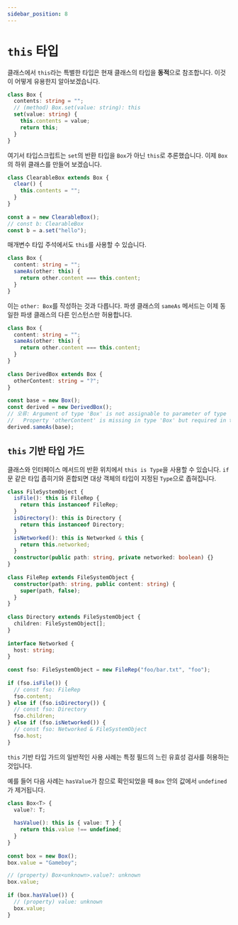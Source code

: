 ```yaml
---
sidebar_position: 8
---
```


# `this` 타입

클래스에서 `this`라는 특별한 타입은 현재 클래스의 타입을 **동적**으로 참조합니다. 이것이 어떻게 유용한지 알아보겠습니다.

```ts
class Box {
  contents: string = "";
  // (method) Box.set(value: string): this
  set(value: string) {
    this.contents = value;
    return this;
  }
}
```

여기서 타입스크립트는 `set`의 반환 타입을 `Box`가 아닌 `this`로 추론했습니다. 이제 `Box`의 하위 클래스를 만들어 보겠습니다.

```ts
class ClearableBox extends Box {
  clear() {
    this.contents = "";
  }
}
 
const a = new ClearableBox();
// const b: ClearableBox
const b = a.set("hello");
```

매개변수 타입 주석에서도 `this`를 사용할 수 있습니다.

```ts
class Box {
  content: string = "";
  sameAs(other: this) {
    return other.content === this.content;
  }
}
```

이는 `other: Box`를 작성하는 것과 다릅니다. 파생 클래스의 `sameAs` 메서드는 이제 동일한 파생 클래스의 다른 인스턴스만 허용합니다.

```ts
class Box {
  content: string = "";
  sameAs(other: this) {
    return other.content === this.content;
  }
}
 
class DerivedBox extends Box {
  otherContent: string = "?";
}
 
const base = new Box();
const derived = new DerivedBox();
// 오류: Argument of type 'Box' is not assignable to parameter of type 'DerivedBox'.
//   Property 'otherContent' is missing in type 'Box' but required in type 'DerivedBox'.
derived.sameAs(base);
```

## `this` 기반 타입 가드

클래스와 인터페이스 메서드의 반환 위치에서 `this is Type`을 사용할 수 있습니다. `if`문 같은 타입 좁히기와 혼합되면 대상 객체의 타입이 지정된 `Type`으로 좁혀집니다.

```ts
class FileSystemObject {
  isFile(): this is FileRep {
    return this instanceof FileRep;
  }
  isDirectory(): this is Directory {
    return this instanceof Directory;
  }
  isNetworked(): this is Networked & this {
    return this.networked;
  }
  constructor(public path: string, private networked: boolean) {}
}
 
class FileRep extends FileSystemObject {
  constructor(path: string, public content: string) {
    super(path, false);
  }
}
 
class Directory extends FileSystemObject {
  children: FileSystemObject[];
}
 
interface Networked {
  host: string;
}
 
const fso: FileSystemObject = new FileRep("foo/bar.txt", "foo");
 
if (fso.isFile()) {
  // const fso: FileRep
  fso.content;
} else if (fso.isDirectory()) {
  // const fso: Directory
  fso.children;
} else if (fso.isNetworked()) {
  // const fso: Networked & FileSystemObject
  fso.host;
}
```

`this` 기반 타입 가드의 일반적인 사용 사례는 특정 필드의 느린 유효성 검사를 허용하는 것입니다.

예를 들어 다음 사례는 `hasValue`가 참으로 확인되었을 때 `Box` 안의 값에서 `undefined`가 제거됩니다.

```ts
class Box<T> {
  value?: T;
 
  hasValue(): this is { value: T } {
    return this.value !== undefined;
  }
}
 
const box = new Box();
box.value = "Gameboy";

// (property) Box<unknown>.value?: unknown
box.value;
 
if (box.hasValue()) {
  // (property) value: unknown
  box.value;
}
```

